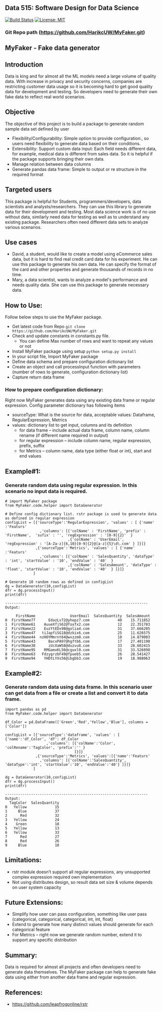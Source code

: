 ## Data 515: Software Design for Data Science
[![Build Status](https://api.travis-ci.com/HarikcUW/MyFaker.svg?branch=main)](https://travis-ci.com/github/HarikcUW/MyFaker)
[![License: MIT](https://img.shields.io/badge/License-MIT-yellow.svg)](https://opensource.org/licenses/MIT)

### Git Repo path (https://github.com/HarikcUW/MyFaker.git)
## MyFaker - Fake data generator

## Introduction

Data is king and for almost all the ML models need a large volume of quality data. With increase in privacy and security concerns, companies are restricting customer data usage so it is becoming hard to get good quality data for development and testing. So developers need to generate their own fake data to reflect real world scenarios.   

## Objective

The objective of this project is to build a package to generate random sample data set defined by user
- Flexibility/Configurability: Simple option to provide configuration:, so users need flexibility to generate data based on their conditions.
- Extensibility: Support custom data input: Each field needs different data, for example, medical data is different from sales data. So it is helpful if the package supports bringing their own data.
- Manage relation between data columns
- Generate pandas data frame: Simple to output or re structure in the required format

## Targeted users

This package is helpful for Students, programmers/developers, data scientists and analysts/researchers. They can use this library to generate data for their development and testing. Most data science work is of no use without data, similarly need data for testing as well as to understand any existing package. Researchers often need different data sets to analyze various scenarios.

## Use cases

- David, a student, would like to create a model using eCommerce sales data, but it is hard to find real credit card data for his experiment. He can use this package to generate his own data. He can specify the format of the card and other properties and generate thousands of records in no time.
- Mary, a data scientist, wants to analyze a model's performance and needs quality data. She can use this package to generate necessary data.

## How to Use:
Follow below steps to use the MyFaker package.
- Get latest code from Repo
    ```git clone https://github.com/HarikcUW/MyFaker.git```
- Check and update constants in constants.py file.
    - You can define Max number of rows and want to repeat any values or not
- Install MyFaker package using setup
    ``` python setup.py install ```
- In your script file, Import MyFaker package
- Define data schema and prepare configuration dictionary list
- Create an object and call processInput function with parameters (number of rows to generate, configuration dictionary list)
- Capture return data frame
 
### How to prepare configuration dictionary:
Right now MyFaker generates data using any existing data frame or regular expression.
Config parameter dictionary has following items
- sourceType: What is the source for data, acceptable values: Dataframe, RegularExpression, Metrics
- values: dictionary list to get input, columns and its definition
  - for data frame – include actual data frame, column name, column rename (if different name required in output)
  - for regular expression – include column name, regular expression, prefix, suffix
  - for Metrics – column name, data type (either float or int), start and end values
 
## Example#1: 
### Generate random data using regular expression. In this scenario no input data is required.
```
# import MyFaker package
from MyFaker.code.helper import DataGenerator

# Define config dictionary list. rstr package is used to generate data as defined in regular expression  
configList = [{'sourceType':'RegularExpression', 'values' : [ {'name' :'Featurs'
                ,'columns': [{'colName' : 'FirstName', 'prefix' : 'FirstName',  'sufix' : '', 'regExpression' : '[0-9]{2}'  } 
                             ,{'colName' : 'UserEmail', 'regExpression' : '[A-Za-z]{6,10}[0-9]{2}@[a-z]{5}\d\.com' } ]}]}
              ,{'sourceType':'Metrics', 'values' : [ {'name' :'Featurs'
                ,'columns': [{'colName' : 'SalesQuantity', 'dataType' : 'int', 'startValue' : '10', 'endValue' : '40'  } 
                             ,{'colName' : 'SalesAmount', 'dataType' : 'float', 'startValue' : '10', 'endValue' : '40'  } ]}]}
             ]

# Generate 10 random rows as defined in configList
dg = DataGenerator(10,configList)
dfr = dg.processInput()
print(dfr)

------------------------------------------------------------------
Output:

     FirstName                UserEmail  SalesQuantity  SalesAmount
0  FirstName77      EdazLv72@yhopz7.com             40    15.711852
1  FirstName61    AuueXfjS62@foxfx2.com             12    22.351783
2  FirstName22    EuzYtEDx98@golia4.com             31    37.666205
3  FirstName47   tiJapfiSG18@dzkix6.com             25    11.626575
4  FirstName44  nzHOYMmrnt64@wxzzm0.com             10    14.879003
5  FirstName43      BacxPA97@hgftb6.com             17    27.401190
6  FirstName38      iUcXaW58@duzvu8.com             33    28.602415
7  FirstName95    RMGamxKL56@cguxl0.com             31    33.526898
8  FirstName63   FdzygrzbF49@fpueb5.com             26    28.541427
9  FirstName94    YHDtLYXs56@ibgbb3.com             19    18.988063
```

## Example#2: 
### Generate random data using data frame. In this scenario user can get data from a file or create a list and convert it to data frame. 
```
import pandas as pd 
from MyFaker.code.helper import DataGenerator

df_Color = pd.DataFrame(['Green','Red','Yellow','Blue'], columns = ['Color'])

configList = [{'sourceType':'dataframe', 'values' : [ {'name':'df_Color', 'df': df_Color
                   ,'columns': [{'colName':'Color', 'colRename':'TagColor', 'prefix':'' } 
                                ]}]}
              ,{'sourceType':'Metrics', 'values':[{'name':'Featurs'
                ,'columns': [{'colName':'SalesQuantity', 'dataType':'int', 'startValue':'10', 'endValue':'40'} ]}]}
             ]

dg = DataGenerator(10,configList)
dfr = dg.processInput()
print(dfr)

------------------------------------------------------------------
Output:
  TagColor  SalesQuantity
0   Yellow             15
1     Blue             37
2      Red             32
3   Yellow             24
4    Green             18
5   Yellow             13
6   Yellow             33
7      Red             27
8      Red             26
9     Blue             10

```

## Limitations:

- rstr module doesn’t support all regular expressions, any unsupported complex expression required own implementation
- Not using distributes design, so result data set size & volume depends on user system capacity

## Future Extensions:

- Simplify how user can pass configuration, something like user pass (categorical, categorical, categorical, int, int, float)
- Extend to generate how many distinct values should generate for each categorical feature
- For Metrics – right now we generate random number, extend it to support any specific distribution

## Summary:

Data is required for almost all projects and often developers need to generate data themselves. The MyFaker package can help to generate fake data using either from another data frame and regular expression. 

## References:

- https://github.com/leapfrogonline/rstr
